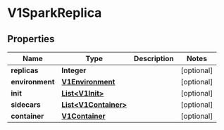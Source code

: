 
# V1SparkReplica

## Properties
Name | Type | Description | Notes
------------ | ------------- | ------------- | -------------
**replicas** | **Integer** |  |  [optional]
**environment** | [**V1Environment**](V1Environment.md) |  |  [optional]
**init** | [**List&lt;V1Init&gt;**](V1Init.md) |  |  [optional]
**sidecars** | [**List&lt;V1Container&gt;**](V1Container.md) |  |  [optional]
**container** | [**V1Container**](V1Container.md) |  |  [optional]




